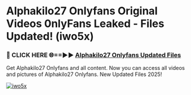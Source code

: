 # Alphakilo27 Onlyfans Original Videos 0nlyFans Leaked - Files Updated! (iwo5x)

<h3>🔴 CLICK HERE 🌐==►► <a href="https://tinyurl.com/ehrbuxhb" rel="nofollow">Alphakilo27 Onlyfans Updated Files</a></h3>

Get Alphakilo27 Onlyfans and all content. Now you can access all videos and pictures of Alphakilo27 Onlyfans. New Updated Files 2025!

[![iwo5x](https://i.imgur.com/lVYEuWS.gif)](https://tinyurl.com/ehrbuxhb)
